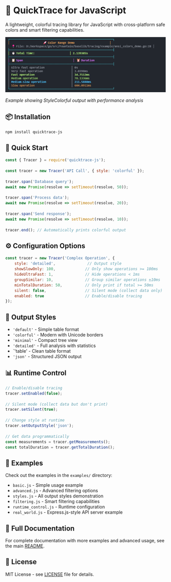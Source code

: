 # 🚀 QuickTrace for JavaScript

A lightweight, colorful tracing library for JavaScript with cross-platform safe colors and smart filtering capabilities.

![QuickTrace Demo](../StyleColorful.png)

*Example showing StyleColorful output with performance analysis*

## 📦 Installation

```bash
npm install quicktrace-js
```

## 🚀 Quick Start

```javascript
const { Tracer } = require('quicktrace-js');

const tracer = new Tracer('API Call', { style: 'colorful' });

tracer.span('Database query');
await new Promise(resolve => setTimeout(resolve, 50));

tracer.span('Process data');  
await new Promise(resolve => setTimeout(resolve, 20));

tracer.span('Send response');
await new Promise(resolve => setTimeout(resolve, 10));

tracer.end(); // Automatically prints colorful output
```

## ⚙️ Configuration Options

```javascript
const tracer = new Tracer('Complex Operation', {
    style: 'detailed',              // Output style
    showSlowOnly: 100,             // Only show operations >= 100ms
    hideUltraFast: 1,              // Hide operations < 1ms  
    groupSimilar: 10,              // Group similar operations ±10ms
    minTotalDuration: 50,          // Only print if total >= 50ms
    silent: false,                 // Silent mode (collect data only)
    enabled: true                  // Enable/disable tracing
});
```

## 🎨 Output Styles

- `'default'` - Simple table format
- `'colorful'` - Modern with Unicode borders  
- `'minimal'` - Compact tree view
- `'detailed'` - Full analysis with statistics
- `'table' - Clean table format
- `'json'` - Structured JSON output

## 📊 Runtime Control

```javascript
// Enable/disable tracing
tracer.setEnabled(false);

// Silent mode (collect data but don't print)
tracer.setSilent(true);

// Change style at runtime  
tracer.setOutputStyle('json');

// Get data programmatically
const measurements = tracer.getMeasurements();
const totalDuration = tracer.getTotalDuration();
```

## 📁 Examples

Check out the examples in the `examples/` directory:
- `basic.js` - Simple usage example
- `advanced.js` - Advanced filtering options
- `styles.js` - All output styles demonstration
- `filtering.js` - Smart filtering capabilities
- `runtime_control.js` - Runtime configuration
- `real_world.js` - Express.js-style API server example

## 📖 Full Documentation

For complete documentation with more examples and advanced usage, see the main [README](../README.md).

## 📝 License

MIT License - see [LICENSE](../LICENSE) file for details. 